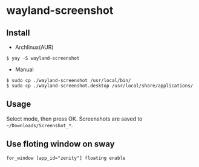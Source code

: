 # wayland-screenshot

## Install

- Archlinux(AUR)

```
$ yay -S wayland-screenshot
```

- Manual

```
$ sudo cp ./wayland-screenshot /usr/local/bin/
$ sudo cp ./wayland-screenshot.desktop /usr/local/share/applications/
```


## Usage

Select mode, then press OK.
Screenshots are saved to `~/Downloads/Screenshot_*`.

## Use floting window on sway

```
for_window [app_id="zenity"] floating enable
```
